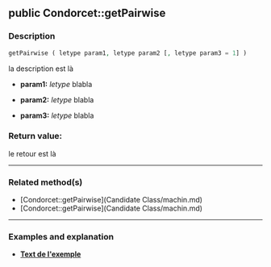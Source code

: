 ## public Condorcet::getPairwise

### Description    

```php
getPairwise ( letype param1, letype param2 [, letype param3 = 1] )
```

la description
est là    
- **param1:** *letype* blabla

- **param2:** *letype* blabla

- **param3:** *letype* blabla



### Return value:   

le retour
est là


---------------------------------------

### Related method(s)      

* [Condorcet::getPairwise](Candidate Class/machin.md)    
* [Condorcet::getPairwise](Candidate Class/machin.md)    

---------------------------------------

### Examples and explanation

* **[Text de l'exemple](link)**    
